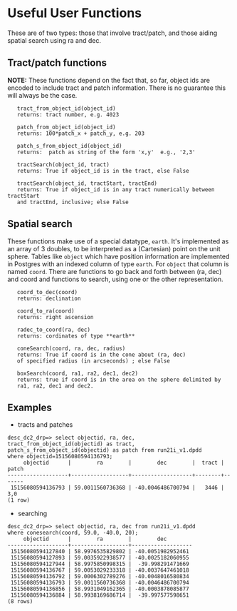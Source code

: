 # Useful User Functions

These are of two types: those that involve tract/patch, and those aiding
spatial search using ra and dec.

## Tract/patch functions
**NOTE:** These functions depend on the fact that, so far, object ids are
encoded to include tract and patch information.  There is no guarantee this
will always be the case.

```
   tract_from_object_id(object_id)
   returns: tract number, e.g. 4023
```

```
   patch_from_object_id(object_id)
   returns: 100*patch_x + patch_y, e.g. 203
```

```
   patch_s_from_object_id(object_id)
   returns:  patch as string of the form 'x,y'  e.g., '2,3'
```

```
   tractSearch(object_id, tract)
   returns: True if object_id is in the tract, else False
```

```
   tractSearch(object_id, tractStart, tractEnd)
   returns: True if object_id is in any tract numerically between tractStart
   and tractEnd, inclusive; else False
```

## Spatial search
These functions make use of a special datatype, `earth`. It's implemented
as an array of 3 doubles, to be interpreted as a (Cartesian) point on the
unit sphere.  Tables like `object` which have position information are
implemented in Postgres with an indexed column of type `earth`.  For
`object` that column is named `coord`.   There are functions to go back
and forth between (ra, dec) and coord and functions to search, using one or
the other representation.

```
   coord_to_dec(coord)
   returns: declination
```

```
   coord_to_ra(coord)
   returns: right ascension
```

```
   radec_to_coord(ra, dec)
   returns: cordinates of type **earth**
```

```
   coneSearch(coord, ra, dec, radius)
   returns: True if coord is in the cone about (ra, dec)
   of specified radius (in arcseconds) ; else False
```

```
   boxSearch(coord, ra1, ra2, dec1, dec2)
   returns: true if coord is in the area on the sphere delimited by
   ra1, ra2, dec1 and dec2.
```   

## Examples
* tracts and patches
```
desc_dc2_drp=> select objectid, ra, dec, tract_from_object_id(objectid) as tract,
patch_s_from_object_id(objectid) as patch from run21i_v1.dpdd
where objectid=15156080594136793;
     objectid      |        ra        |        dec        |  tract | patch
-------------------+------------------+-------------------+--------+-------
 15156080594136793 | 59.0011560736368 | -40.0046486700794 |   3446 | 3,0
(1 row)
```
* searching
```
desc_dc2_drp=> select objectid, ra, dec from run21i_v1.dpdd
where conesearch(coord, 59.0, -40.0, 20);
     objectid      |        ra        |        dec        
-------------------+------------------+-------------------
 15156080594127840 | 58.9976535829802 | -40.0051982952461
 15156080594127893 | 59.0035922938577 | -40.0025182060955
 15156080594127944 | 58.9975850998315 |  -39.998291471669
 15156080594136767 | 59.0053029233318 | -40.0037647461018
 15156080594136792 | 59.0006302789276 | -40.0048016580834
 15156080594136793 | 59.0011560736368 | -40.0046486700794
 15156080594136856 | 58.9931049162365 | -40.0003878085877
 15156080594136884 | 58.9938169686714 |  -39.997577598651
(8 rows)
```




